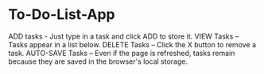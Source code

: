 # To-Do-List-App
ADD tasks - Just type in a task and click ADD to store it.
VIEW Tasks – Tasks appear in a list below.
DELETE Tasks – Click the X button to remove a task.
AUTO-SAVE Tasks – Even if the page is refreshed, tasks remain because they are saved in the browser's local storage.
